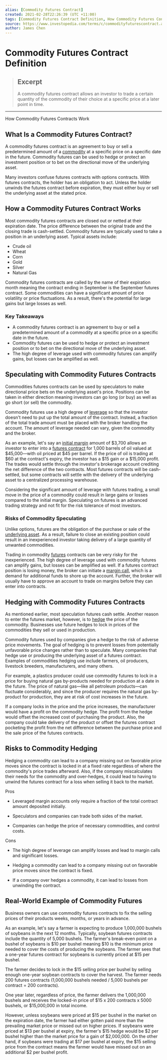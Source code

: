 ```yaml
---
alias: [Commodity Futures Contract]
created: 2021-02-28T22:26:39 (UTC +11:00)
tags: [Commodity Futures Contract Definition, How Commodity Futures Contracts Work]
source: https://www.investopedia.com/terms/c/commodityfuturescontract.asp
author: James Chen
---
```


# Commodity Futures Contract Definition

> ## Excerpt
> A commodity futures contract allows an investor to trade a certain quantity of the commodity of their choice at a specific price at a later point in time.

---

How Commodity Futures Contracts Work
## What Is a Commodity Futures Contract?

A commodity futures contract is an agreement to buy or sell a predetermined amount of a [commodity](https://www.investopedia.com/terms/c/commodity.asp) at a specific price on a specific date in the future. Commodity futures can be used to hedge or protect an investment position or to bet on the directional move of the underlying asset.

Many investors confuse futures contracts with options contracts. With futures contracts, the holder has an obligation to act. Unless the holder unwinds the futures contract before expiration, they must either buy or sell the underlying asset at the stated price.

## How a Commodity Futures Contract Works

Most commodity futures contracts are closed out or netted at their expiration date. The price difference between the original trade and the closing trade is cash-settled. Commodity futures are typically used to take a position in an underlying asset. Typical assets include:

-   Crude oil
-   Wheat
-   Corn
-   Gold
-   Silver
-   Natural Gas

Commodity futures contracts are called by the name of their expiration month meaning the contract ending in September is the September futures contract. Some commodities can have a significant amount of price volatility or price fluctuations. As a result, there's the potential for large gains but large losses as well.

### Key Takeaways

-   A commodity futures contract is an agreement to buy or sell a predetermined amount of a commodity at a specific price on a specific date in the future.
-   Commodity futures can be used to hedge or protect an investment position or to bet on the directional move of the underlying asset.
-   The high degree of leverage used with commodity futures can amplify gains, but losses can be amplified as well.

## Speculating with Commodity Futures Contracts

Commodities futures contracts can be used by speculators to make directional price bets on the underlying asset's price. Positions can be taken in either direction meaning investors can go long (or buy) as well as go short (or sell) the commodity.

Commodity futures use a high degree of [leverage](https://www.investopedia.com/terms/l/leverage.asp) so that the investor doesn't need to put up the total amount of the contract. Instead, a fraction of the total trade amount must be placed with the broker handling the account. The amount of leverage needed can vary, given the commodity and the broker.

As an example, let's say an [initial margin](https://www.investopedia.com/terms/i/initialmargin.asp) amount of $3,700 allows an investor to enter into a [futures contract](https://www.investopedia.com/terms/f/futurescontract.asp) for 1,000 barrels of oil valued at $45,000—with oil priced at $45 per barrel. If the price of oil is trading at $60 at the contract's expiry, the investor has a $15 gain or a $15,000 profit. The trades would settle through the investor's brokerage account crediting the net difference of the two contracts. Most futures contracts will be cash-settled, but some contracts will settle with the delivery of the underlying asset to a centralized processing warehouse.

Considering the significant amount of leverage with futures trading, a small move in the price of a commodity could result in large gains or losses compared to the initial margin. Speculating on futures is an advanced trading strategy and not fit for the risk tolerance of most investors.

### Risks of Commodity Speculating

Unlike options, futures are the obligation of the purchase or sale of the [underlying asset](https://www.investopedia.com/terms/u/underlying-asset.asp). As a result, failure to close an existing position could result in an inexperienced investor taking delivery of a large quantity of unwanted commodities.

Trading in commodity [futures](https://www.investopedia.com/terms/f/futures.asp) contracts can be very risky for the inexperienced. The high degree of leverage used with commodity futures can amplify gains, but losses can be amplified as well. If a futures contract position is losing money, the broker can initiate a [margin call](https://www.investopedia.com/terms/m/margincall.asp), which is a demand for additional funds to shore up the account. Further, the broker will usually have to approve an account to trade on margins before they can enter into contracts.

## Hedging with Commodity Futures Contracts

As mentioned earlier, most speculation futures cash settle. Another reason to enter the futures market, however, is to [hedge](https://www.investopedia.com/terms/h/hedge.asp) the price of the commodity. Businesses use future hedges to lock in prices of the commodities they sell or used in production.

Commodity futures used by companies give a hedge to the risk of adverse price movements. The goal of hedging is to prevent losses from potentially unfavorable price changes rather than to speculate. Many companies that hedge use or producing the underlying asset of a futures contract. Examples of commodities hedging use include farmers, oil producers, livestock breeders, manufacturers, and many others.

For example, a plastics producer could use commodity futures to lock in a price for buying natural gas by-products needed for production at a date in the future. The price of natural gas—like all petroleum products—can fluctuate considerably, and since the producer requires the natural gas by-product for production, they are at risk of cost increases in the future.

If a company locks in the price and the price increases, the manufacturer would have a profit on the commodity hedge. The profit from the hedge would offset the increased cost of purchasing the product. Also, the company could take delivery of the product or offset the futures contract pocketing the profit from the net difference between the purchase price and the sale price of the futures contracts.

## Risks to Commodity Hedging

Hedging a commodity can lead to a company missing out on favorable price moves since the contract is locked in at a fixed rate regardless of where the commodity's price trades afterward. Also, if the company miscalculates their needs for the commodity and over-hedges, it could lead to having to unwind the futures contract for a loss when selling it back to the market.

Pros

-   Leveraged margin accounts only require a fraction of the total contract amount deposited initially.
    
-   Speculators and companies can trade both sides of the market.
    
-   Companies can hedge the price of necessary commodities, and control costs.
    

Cons

-   The high degree of leverage can amplify losses and lead to margin calls and significant losses.
    
-   Hedging a commodity can lead to a company missing out on favorable price moves since the contract is fixed.
    
-   If a company over hedges a commodity, it can lead to losses from unwinding the contract.
    

## Real-World Example of Commodity Futures

Business owners can use commodity futures contracts to fix the selling prices of their products weeks, months, or years in advance.

As an example, let's say a farmer is expecting to produce 1,000,000 bushels of soybeans in the next 12 months. Typically, soybean futures contracts include the quantity of 5,000 bushels. The farmer's break-even point on a bushel of soybeans is $10 per bushel meaning $10 is the minimum price needed to cover the costs of producing the soybeans. The farmer sees that a one-year futures contract for soybeans is currently priced at $15 per bushel.

The farmer decides to lock in the $15 selling price per bushel by selling enough one-year soybean contracts to cover the harvest. The farmer needs 200 futures contracts (1,000,000 bushels needed / 5,000 bushels per contract = 200 contracts).

One year later, regardless of price, the farmer delivers the 1,000,000 bushels and receives the locked-in price of $15 x 200 contracts x 5000 bushels, or $15,000,000 in total income.

However, unless soybeans were priced at $15 per bushel in the market on the expiration date, the farmer had either gotten paid more than the prevailing market price or missed out on higher prices. If soybeans were priced at $13 per bushel at expiry, the farmer's $15 hedge would be $2 per bushel higher than the market price for a gain of $2,000,000. On the other hand, if soybeans were trading at $17 per bushel at expiry, the $15 selling price from the contract means the farmer would have missed out on an additional $2 per bushel profit.
